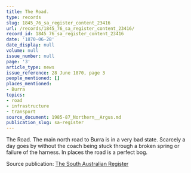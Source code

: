 ```yaml
---
title: The Road.
type: records
slug: 1845_76_sa_register_content_23416
url: /records/1845_76_sa_register_content_23416/
record_id: 1845_76_sa_register_content_23416
date: '1870-06-28'
date_display: null
volume: null
issue_number: null
page: '3'
article_type: news
issue_reference: 28 June 1870, page 3
people_mentioned: []
places_mentioned:
- Burra
topics:
- road
- infrastructure
- transport
source_document: 1985-87_Northern__Argus.md
publication_slug: sa-register
---
```


The Road.  The main north road to Burra is in a very bad state.  Scarcely a day goes by without the coach being stuck through a broken spring or failure of the harness.  In places the road is a perfect bog.

Source publication: [The South Australian Register](/publications/sa-register/)
